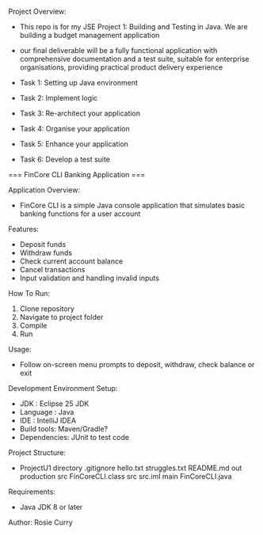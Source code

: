 Project Overview:
* This repo is for my JSE Project 1: Building and Testing in Java. We are building a budget management application
* our final deliverable will be a fully functional application with comprehensive documentation and a test suite, suitable for enterprise organisations, providing practical product delivery experience

* Task 1: Setting up Java environment
* Task 2:  Implement logic
* Task 3: Re-architect your application
* Task 4: Organise your application
* Task 5: Enhance your application
* Task 6: Develop a test suite

=== FinCore CLI Banking Application ===

Application Overview:
* FinCore CLI is a simple Java console application that simulates basic banking functions for a user account

Features:
* Deposit funds
* Withdraw funds
* Check current account balance
* Cancel transactions
* Input validation and handling invalid inputs

How To Run:
1) Clone repository
2) Navigate to project folder
3) Compile
4) Run

Usage:
* Follow on-screen menu prompts to deposit, withdraw, check balance or exit

Development Environment Setup:
* JDK : Eclipse 25 JDK
* Language : Java
* IDE : IntelliJ IDEA
* Build tools: Maven/Gradle?
* Dependencies: JUnit to test code

Project Structure:
* ProjectU1 directory
    .gitignore
    hello.txt
    struggles.txt
    README.md
    out
      production
          src
              FinCoreCLI.class
   src
      src.iml
      main
          FinCoreCLI.java
  

Requirements:
* Java JDK 8 or later

Author:
Rosie Curry 
